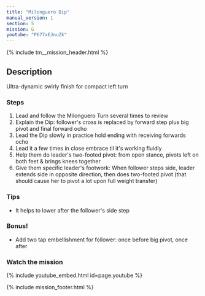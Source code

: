 ```yaml
---
title: "Milonguero Dip"
manual_version: 1
section: 5
mission: G
youtube: "P677xEJnuZk"
---
```


{% include tm__mission_header.html %}

## Description

Ultra-dynamic swirly finish for compact left turn

### Steps

1. Lead and follow the Milonguero Turn several times to review
2. Explain the Dip: follower's cross is replaced by forward step plus big pivot and final forward ocho
3. Lead the Dip slowly in practice hold ending with receiving forwards ocho
4. Lead it a few times in close embrace til it's working fluidly
5. Help them do leader's two-footed pivot: from open stance, pivots left on both feet & brings knees together
6. Give them specific leader's footwork: When follower steps side, leader extends side in opposite direction, then does two-footed pivot (that should cause her to pivot a lot upon full weight transfer)

### Tips

* It helps to lower after the follower's side step

### Bonus!

* Add two tap embellishment for follower: once before big pivot, once after

### Watch the mission

{% include youtube_embed.html id=page.youtube %}

{% include mission_footer.html %}
